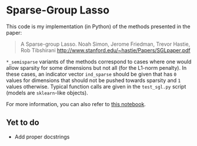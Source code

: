 # Sparse-Group Lasso

This code is my implementation (in Python) of the methods presented in the paper:
> A Sparse-group Lasso.
> Noah Simon, Jerome Friedman, Trevor Hastie, Rob Tibshirani
> <http://www.stanford.edu/~hastie/Papers/SGLpaper.pdf>

`*_semisparse` variants of the methods correspond to cases where one would allow sparsity for some dimensions but not all (for the L1-norm penalty).
In these cases, an indicator vector `ind_sparse` should be given that has `0` values for dimensions that should not be pushed towards sparsity and `1` values otherwise.
Typical function calls are given in the `test_sgl.py` script (models are `sklearn`-like objects).

For more information, you can also refer to [this notebook](./sparse_group_lasso.ipynb).

## Yet to do
* Add proper docstrings
